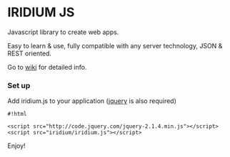 
# IRIDIUM JS #

Javascript library to create web apps. 

Easy to learn & use, fully compatible with any server technology, JSON & REST oriented.

Go to [wiki](https://github.com/angelrego/iridiumjs/wiki) for detailed info.

### Set up ###
Add iridium.js to your application ([jquery](http://jquery.com/download/) is also required)


```
#!html

<script src="http://code.jquery.com/jquery-2.1.4.min.js"></script>
<script src="iridium/iridium.js"></script>
```

Enjoy!
